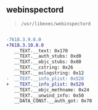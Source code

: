 ## webinspectord

> `/usr/libexec/webinspectord`

```diff

-7618.3.9.0.0
+7618.3.10.0.0
   __TEXT.__text: 0x170
   __TEXT.__auth_stubs: 0xd0
   __TEXT.__objc_stubs: 0x80
   __TEXT.__cstring: 0x26
   __TEXT.__oslogstring: 0x12
-  __TEXT.__info_plist: 0x528
+  __TEXT.__info_plist: 0x529
   __TEXT.__objc_methname: 0x24
   __TEXT.__unwind_info: 0x50
   __DATA_CONST.__auth_got: 0x70

```
